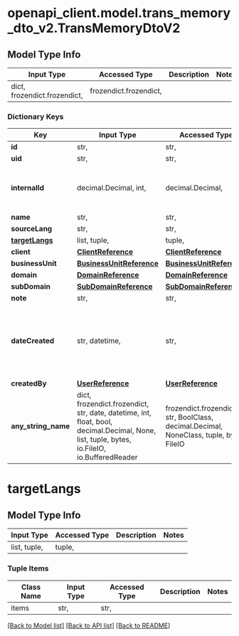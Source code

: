 # openapi_client.model.trans_memory_dto_v2.TransMemoryDtoV2

## Model Type Info
Input Type | Accessed Type | Description | Notes
------------ | ------------- | ------------- | -------------
dict, frozendict.frozendict,  | frozendict.frozendict,  |  | 

### Dictionary Keys
Key | Input Type | Accessed Type | Description | Notes
------------ | ------------- | ------------- | ------------- | -------------
**id** | str,  | str,  |  | [optional] 
**uid** | str,  | str,  |  | [optional] 
**internalId** | decimal.Decimal, int,  | decimal.Decimal,  |  | [optional] value must be a 32 bit integer
**name** | str,  | str,  |  | [optional] 
**sourceLang** | str,  | str,  |  | [optional] 
**[targetLangs](#targetLangs)** | list, tuple,  | tuple,  |  | [optional] 
**client** | [**ClientReference**](ClientReference.md) | [**ClientReference**](ClientReference.md) |  | [optional] 
**businessUnit** | [**BusinessUnitReference**](BusinessUnitReference.md) | [**BusinessUnitReference**](BusinessUnitReference.md) |  | [optional] 
**domain** | [**DomainReference**](DomainReference.md) | [**DomainReference**](DomainReference.md) |  | [optional] 
**subDomain** | [**SubDomainReference**](SubDomainReference.md) | [**SubDomainReference**](SubDomainReference.md) |  | [optional] 
**note** | str,  | str,  |  | [optional] 
**dateCreated** | str, datetime,  | str,  |  | [optional] value must conform to RFC-3339 date-time
**createdBy** | [**UserReference**](UserReference.md) | [**UserReference**](UserReference.md) |  | [optional] 
**any_string_name** | dict, frozendict.frozendict, str, date, datetime, int, float, bool, decimal.Decimal, None, list, tuple, bytes, io.FileIO, io.BufferedReader | frozendict.frozendict, str, BoolClass, decimal.Decimal, NoneClass, tuple, bytes, FileIO | any string name can be used but the value must be the correct type | [optional]

# targetLangs

## Model Type Info
Input Type | Accessed Type | Description | Notes
------------ | ------------- | ------------- | -------------
list, tuple,  | tuple,  |  | 

### Tuple Items
Class Name | Input Type | Accessed Type | Description | Notes
------------- | ------------- | ------------- | ------------- | -------------
items | str,  | str,  |  | 

[[Back to Model list]](../../README.md#documentation-for-models) [[Back to API list]](../../README.md#documentation-for-api-endpoints) [[Back to README]](../../README.md)

